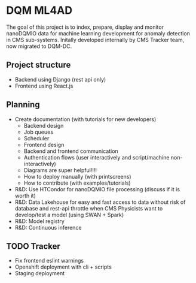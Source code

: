 # DQM ML4AD

The goal of this project is to index, prepare, display and monitor nanoDQMIO data for machine learning development for anomaly detection in CMS sub-systems. Initally developed internally by CMS Tracker team, now migrated to DQM-DC.

## Project structure

* Backend using Django (rest api only)
* Frontend using React.js

## Planning

* Create documentation (with tutorials for new developers)
    * Backend design
    * Job queues
    * Scheduler
    * Frontend design
    * Backend and frontend communication
    * Authentication flows (user interactively and script/machine non-interactively)
    * Diagrams are super helpful!!!!
    * How to deploy manually (with printscreens)
    * How to contribute (with examples/tutorials)
* R&D: Use HTCondor for nanoDQMIO file processing (discuss if it is worth it)
* R&D: Data Lakehouse for easy and fast access to data without risk of database and rest-api throttle when CMS Physicists want to develop/test a model (using SWAN + Spark)
* R&D: Model registry
* R&D: Continuous inference


## TODO Tracker

* Fix frontend eslint warnings
* Openshift deployment with cli + scripts
* Staging deployment

